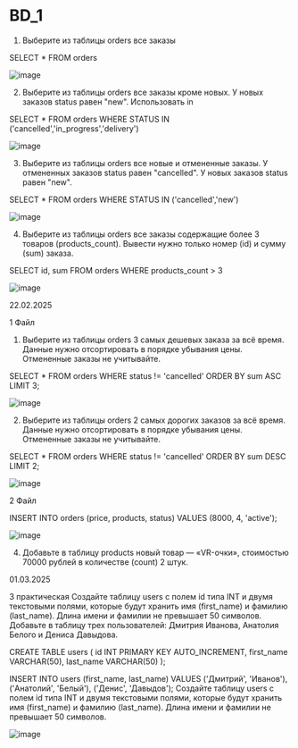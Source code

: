 # BD_1
1) Выберите из таблицы orders все заказы

SELECT * FROM orders

![image](https://github.com/user-attachments/assets/446e78e2-a4ae-40fd-b572-4fdca4359838)

2) Выберите из таблицы orders все заказы кроме новых. У новых заказов status равен "new". Использовать in

SELECT * FROM orders WHERE STATUS IN ('cancelled','in_progress','delivery')

![image](https://github.com/user-attachments/assets/a61aecf5-fde8-4542-9f69-bb8854f5abcf)

3) Выберите из таблицы orders все новые и отмененные заказы. У отмененных заказов status равен "cancelled". У новых заказов status равен "new".

SELECT * FROM orders WHERE STATUS IN ('cancelled','new') 

![image](https://github.com/user-attachments/assets/d1ffaaa6-5b7e-4706-a13e-972277a6f919)

4) Выберите из таблицы orders все заказы содержащие более 3 товаров (products_count). Вывести нужно только номер (id) и сумму (sum) заказа.

SELECT id, sum FROM orders WHERE products_count > 3

![image](https://github.com/user-attachments/assets/6f867443-5fa1-4b29-9e3c-92f0c6cf4045)

22.02.2025

1 Файл

1) Выберите из таблицы orders 3 самых дешевых заказа за всё время.
Данные нужно отсортировать в порядке убывания цены.
Отмененные заказы не учитывайте.

SELECT * FROM orders WHERE status != 'cancelled' ORDER BY sum ASC LIMIT 3;

![image](https://github.com/user-attachments/assets/c6313568-7ea4-4af1-9645-96a3c1e79a19)

2) Выберите из таблицы orders 2 самых дорогих заказов за всё время.
Данные нужно отсортировать в порядке убывания цены.
Отмененные заказы не учитывайте.

SELECT * FROM orders WHERE status != 'cancelled' ORDER BY sum DESC LIMIT 2;

![image](https://github.com/user-attachments/assets/f28c10ac-1f8d-4b31-9da8-bb44dabb09ba)

2 Файл

INSERT INTO orders (price, products, status) VALUES (8000, 4, 'active');

![image](https://github.com/user-attachments/assets/bcf0dda8-b8f9-45c8-93cc-a66c55c8585a)


4) Добавьте в таблицу products новый товар — «VR-очки», стоимостью 70000 рублей в количестве (count) 2 штук.





01.03.2025

3 практическая 
Создайте таблицу users с полем id типа INT и двумя текстовыми полями, которые будут хранить имя (first_name) и фамилию (last_name). Длина имени и фамилии не превышает 50 символов.
Добавьте в таблицу трех пользователей: Дмитрия Иванова, Анатолия Белого и Дениса Давыдова.

CREATE TABLE users (
    id INT PRIMARY KEY AUTO_INCREMENT,
    first_name VARCHAR(50),
    last_name VARCHAR(50)
);

INSERT INTO users (first_name, last_name) VALUES 
('Дмитрий', 'Иванов'),
('Анатолий', 'Белый'),
('Денис', 'Давыдов');
Создайте таблицу users с полем id типа INT и двумя текстовыми полями, которые будут хранить имя (first_name) и фамилию (last_name). Длина имени и фамилии не превышает 50 символов.

![image](https://github.com/user-attachments/assets/900661ab-20ca-41a5-b92c-1728bc4028e6)


